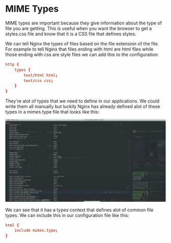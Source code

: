 # MIME Types

MIME types are important because they give information about the type of file you are getting. This is useful when you want the browser to get a styles.css file and know that it is a CSS file that defines styles. 

We can tell Nginx the types of files based on the file extension of the file. For example to tell Nginx that files ending with html are html files while those ending with css are style files we can add this to the configuration:

```conf
http {
    types {
        text/html html;
        text/css css;
    }
}
```

They're alot of types that we need to define in our applications. We could write them all manually but luckily Nginx has already defined alot of these types in a mimes.type file that looks like this:

![Mime Types](mime_types.png)

We can see that it has a types context that defines alot of common file types. We can include this in our configuration file like this:

```conf
html {
    include mimes.type;
}
```
